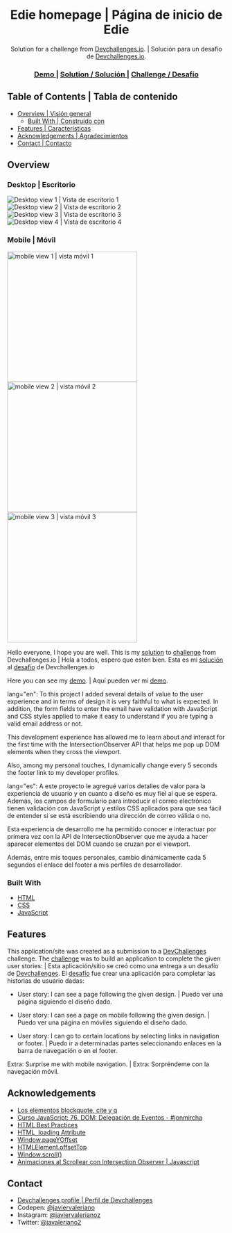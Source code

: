 <!-- Please update value in the {}  -->

<h1 align="center">Edie homepage | Página de inicio de Edie</h1>

<div align="center">
   Solution for a challenge from  <a href="http://devchallenges.io" target="_blank">Devchallenges.io</a>. | Solución para un desafío de <a href="http://devchallenges.io" target="_blank">Devchallenges.io</a>.
</div>

<div align="center">
  <h3>
    <a href="https://javiervaleriano.github.io/devchallenge-edie-homepage/">
      Demo
    </a>
    <span> | </span>
    <a href="https://devchallenges.io/solutions/bdGBDHqwKtn6BLCkJoeU">
      Solution / Solución
    </a>
    <span> | </span>
    <a href="https://devchallenges.io/challenges/xobQBuf8zWWmiYMIAZe0">
      Challenge / Desafío
    </a>
  </h3>
</div>

<!-- TABLE OF CONTENTS -->

## Table of Contents | Tabla de contenido

- [Overview | Visión general](#overview--visi%C3%B3n-general)
  - [Built With | Construido con](#built-with--construido-con)
- [Features | Características](#features--caracter%C3%ADsticas)
- [Acknowledgements | Agradecimientos](#acknowledgements--agradecimientos)
- [Contact | Contacto](#contact--contacto)

<!-- OVERVIEW -->

## Overview

### Desktop | Escritorio
![Desktop view 1 | Vista de escritorio 1](./screenshots/Desktop_ss.png)
![Desktop view 2 | Vista de escritorio 2](./screenshots/Desktop_ss(1).png)
![Desktop view 3 | Vista de escritorio 3](./screenshots/Desktop_ss(2).png)
![Desktop view 4 | Vista de escritorio 4](./screenshots/Desktop_ss(3).png)

### Mobile | Móvil
<img src="./screenshots/Mobile_ss.png" alt="mobile view 1 | vista móvil 1" width="300" height="auto" />
<img src="./screenshots/Mobile_ss(1).png" alt="mobile view 2 | vista móvil 2" width="300" height="auto" />
<img src="./screenshots/Mobile_ss(2).png" alt="mobile view 3 | vista móvil 3" width="300" height="auto" />

Hello everyone, I hope you are well. This is my [solution](https://devchallenges.io/solutions/bdGBDHqwKtn6BLCkJoeU) to [challenge](https://devchallenges.io/challenges/xobQBuf8zWWmiYMIAZe0) from Devchallenges.io |
Hola a todos, espero que estén bien. Esta es mi [solución](https://devchallenges.io/solutions/bdGBDHqwKtn6BLCkJoeU) al [desafío](https://devchallenges.io/challenges/xobQBuf8zWWmiYMIAZe0) de Devchallenges.io

Here you can see my [demo](https://javiervaleriano.github.io/devchallenge-edie-homepage/). |
Aquí pueden ver mi [demo](https://javiervaleriano.github.io/devchallenge-edie-homepage/).

lang="en": To this project I added several details of value to the user experience and in terms of design it is very faithful to what is expected. In addition, the form fields to enter the email have validation with JavaScript and CSS styles applied to make it easy to understand if you are typing a valid email address or not.

 This development experience has allowed me to learn about and interact for the first time with the IntersectionObserver API that helps me pop up DOM elements when they cross the viewport.

Also, among my personal touches, I dynamically change every 5 seconds the footer link to my developer profiles.


lang="es": A este proyecto le agregué varios detalles de valor para la experiencia de usuario y en cuanto a diseño es muy fiel al que se espera. Además, los campos de formulario para introducir el correo electrónico tienen validación con JavaScript y estilos CSS aplicados para que sea fácil de entender si se está escribiendo una dirección de correo válida o no.

 Esta experiencia de desarrollo me ha permitido conocer e interactuar por primera vez con la API de IntersectionObserver que me ayuda a hacer aparecer elementos del DOM cuando se cruzan por el viewport.

Además, entre mis toques personales, cambio dinámicamente cada 5 segundos el enlace del footer a mis perfiles de desarrollador.


### Built With

<!-- This section should list any major frameworks that you built your project using. Here are a few examples.-->

- [HTML](https://developer.mozilla.org/es/docs/Learn/HTML/Introduction_to_HTML)
- [CSS](https://developer.mozilla.org/es/docs/Learn/CSS)
- [JavaScript](https://developer.mozilla.org/es/docs/Web/JavaScript)


## Features

<!-- List the features of your application or follow the template. Don't share the figma file here :) -->

This application/site was created as a submission to a [DevChallenges](https://devchallenges.io/challenges) challenge. The [challenge](https://devchallenges.io/challenges/xobQBuf8zWWmiYMIAZe0) was to build an application to complete the given user stories: |
Esta aplicación/sitio se creó como una entrega a un desafío de [Devchallenges](https://devchallenges.io/challenges). El [desafío](https://devchallenges.io/challenges/xobQBuf8zWWmiYMIAZe0) fue crear una aplicación para completar las historias de usuario dadas:

- User story: I can see a page following the given design. |
Puedo ver una página siguiendo el diseño dado.

- User story: I can see a page on mobile following the given design. |
Puedo ver una página en móviles siguiendo el diseño dado.

- User story: I can go to certain locations by selecting links in navigation or footer. |
Puedo ir a determinadas partes seleccionando enlaces en la barra de navegación o en el footer.

Extra: Surprise me with mobile navigation. |
Extra: Sorpréndeme con la navegación móvil.


## Acknowledgements

<!-- This section should list any articles or add-ons/plugins that helps you to complete the project. This is optional but it will help you in the future. For example -->

- [Los elementos blockquote, cite y q](http://desarrolloweb.dlsi.ua.es/libros/html-css/los-elementos-blockquote-cite-q)
- [Curso JavaScript: 76. DOM: Delegación de Eventos - #jonmircha](https://www.youtube.com/watch?v=j2fWSgOrxRs&list=PLvq-jIkSeTUZ6QgYYO3MwG9EMqC-KoLXA&index=77)
- [HTML Best Practices](https://github.com/hail2u/html-best-practices)
- [HTML <img> loading Attribute](https://www.w3schools.com/tags/att_img_loading.asp)
- [Window.pageYOffset](https://developer.mozilla.org/en-US/docs/Web/API/Window/pageYOffset)
- [HTMLElement.offsetTop
](https://developer.mozilla.org/es/docs/Web/API/HTMLElement/offsetTop)
- [Window.scroll()](https://developer.mozilla.org/es/docs/Web/API/Window/scroll)
- [Animaciones al Scrollear con Intersection Observer | Javascript](https://www.youtube.com/watch?v=cVsqA4NhDoI)


## Contact

- [Devchallenges profile | Perfil de Devchallenges](https://devchallenges.io/portfolio/javiervaleriano)
- Codepen: [@javiervaleriano](https://codepen.io/javiervaleriano)
- Instagram: [@javiervalerianoz](https://www.instagram.com/javiervalerianoz/)
- Twitter: [@javaleriano2](https://twitter.com/javaleriano2)
